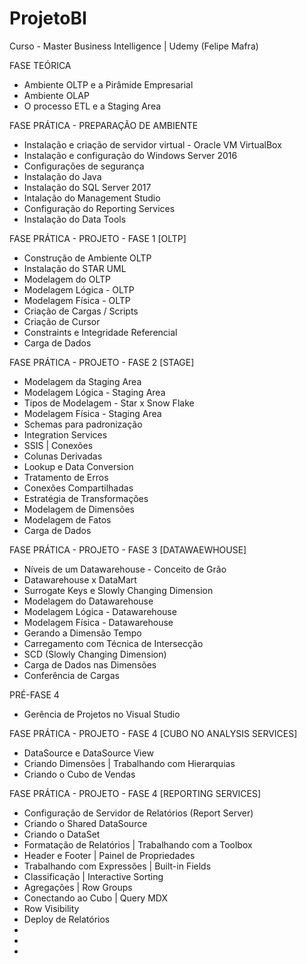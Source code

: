 ﻿# ProjetoBI
Curso - Master Business Intelligence | Udemy (Felipe Mafra)

FASE TEÓRICA

* Ambiente OLTP e a Pirâmide Empresarial
* Ambiente OLAP
* O processo ETL e a Staging Area

FASE PRÁTICA - PREPARAÇÃO DE AMBIENTE

* Instalação e criação de servidor virtual - Oracle VM VirtualBox
* Instalação e configuração do Windows Server 2016
* Configurações de segurança
* Instalação do Java
* Instalação do SQL Server 2017
* Intalação do Management Studio
* Configuração do Reporting Services
* Instalação do Data Tools

FASE PRÁTICA - PROJETO - FASE 1 [OLTP]

* Construção de Ambiente OLTP
* Instalação do STAR UML
* Modelagem do OLTP
* Modelagem Lógica - OLTP
* Modelagem Física - OLTP
* Criação de Cargas / Scripts
* Criação de Cursor
* Constraints e Integridade Referencial
* Carga de Dados

FASE PRÁTICA - PROJETO - FASE 2 [STAGE]

* Modelagem da Staging Area
* Modelagem Lógica - Staging Area
* Tipos de Modelagem - Star x Snow Flake
* Modelagem Física - Staging Area
* Schemas para padronização
* Integration Services
* SSIS | Conexões
* Colunas Derivadas
* Lookup e Data Conversion
* Tratamento de Erros
* Conexões Compartilhadas
* Estratégia de Transformações
* Modelagem de Dimensões
* Modelagem de Fatos
* Carga de Dados

FASE PRÁTICA - PROJETO - FASE 3 [DATAWAEWHOUSE]

* Níveis de um Datawarehouse - Conceito de Grão
* Datawarehouse x DataMart
* Surrogate Keys e Slowly Changing Dimension
* Modelagem do Datawarehouse
* Modelagem Lógica - Datawarehouse
* Modelagem Física - Datawarehouse
* Gerando a Dimensão Tempo
* Carregamento com Técnica de Intersecção
* SCD (Slowly Changing Dimension)
* Carga de Dados nas Dimensões
* Conferência de Cargas

PRÉ-FASE 4

* Gerência de Projetos no Visual Studio

FASE PRÁTICA - PROJETO - FASE 4 [CUBO NO ANALYSIS SERVICES]

* DataSource e DataSource View
* Criando Dimensões | Trabalhando com Hierarquias
* Criando o Cubo de Vendas

FASE PRÁTICA - PROJETO - FASE 4 [REPORTING SERVICES]

* Configuração de Servidor de Relatórios (Report Server)
* Criando o Shared DataSource
* Criando o DataSet
* Formatação de Relatórios | Trabalhando com a Toolbox
* Header e Footer | Painel de Propriedades
* Trabalhando com Expressões | Built-in Fields
* Classificação | Interactive Sorting
* Agregações | Row Groups
* Conectando ao Cubo | Query MDX
* Row Visibility
* Deploy de Relatórios
* 
* 
* 